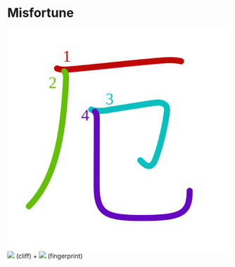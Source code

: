 # Misfortune
![5384](../Kanji/kanji-colorize/5384.svg)
![](http://www.kanjidamage.com/assets/radsmall/cliff-033238b92aaa33526a3a50e8bed76b9510ef3410ce06897784bf7d2f0a51958d.jpg) (cliff) + ![](http://www.kanjidamage.com/assets/radsmall/fingerprint-f2fc77d4b69bc59b5a9ea5e1de1994b89b9e238a273bd392bbcdd987687bbf34.jpg) (fingerprint)